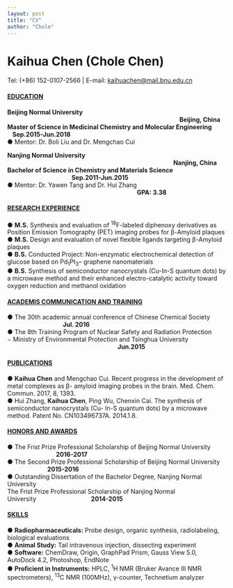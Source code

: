```yaml
---
layout: post
title: "CV"
author: "Chole"
---
```



# Kaihua Chen (Chole Chen)
Tel: (+86) 152-0107-2566 | E-mail: kaihuachen@mail.bnu.edu.cn

#### <ins>EDUCATION</ins>
**Beijing Normal University** &emsp;&emsp;&emsp;&emsp;&emsp;&emsp;&emsp;&emsp;&emsp;&emsp;&emsp;&emsp;&emsp;&emsp;&emsp;&emsp;&emsp;&emsp;&emsp;&emsp;&emsp;&emsp;&emsp;&emsp;&emsp;&emsp;&emsp;&emsp; **Beijing, China**<br>
**Master of Science in Medicinal Chemistry and Molecular Engineering**
&emsp;&emsp;&nbsp;&nbsp; **Sep.2015-Jun.2018**<br>
● Mentor: Dr. Boli Liu and Dr. Mengchao Cui

**Nanjing Normal University**
&emsp;&emsp;&emsp;&emsp;&emsp;&emsp;&emsp;&emsp;&emsp;&emsp;&emsp;&emsp;&emsp;&emsp;&emsp;&emsp;&emsp;&emsp;&emsp;&emsp;&emsp;&emsp;&emsp;&emsp;&emsp;&emsp;&emsp; **Nanjing, China**<br>
**Bachelor of Science in Chemistry and Materials Science**
&emsp;&emsp;&emsp;&emsp;&emsp;&emsp;&emsp;&emsp;&emsp;&emsp;&nbsp; **Sep.2011-Jun.2015**<br>
● Mentor: Dr. Yawen Tang and Dr. Hui Zhang &emsp;&emsp;&emsp;&emsp;&emsp;&emsp;&emsp;&emsp;&emsp;&emsp;&emsp;&emsp;&emsp;&emsp;&emsp;&emsp;&emsp;&emsp;&emsp;&emsp;&emsp; **GPA: 3.38**


#### <ins>RESEARCH EXPERIENCE</ins>
● **M.S.** Synthesis and evaluation of <sup>18</sup>F-labeled diphenoxy derivatives as Position Emission Tomography (PET) imaging probes for β-Amyloid plaques<br>
● **M.S.** Design and evaluation of novel flexible ligands targeting β-Amyloid plaques<br>
● **B.S.** Conducted Project: Non-enzymatic electrochemical detection of glucose based on Pd<sub>1</sub>Pt<sub>3</sub>–
graphene nanomaterials<br>
● **B.S.** Synthesis of semiconductor nanocrystals (Cu-In-S quantum dots) by a microwave method and
their enhanced electro-catalytic activity toward oxygen reduction and methanol oxidation

#### <ins>ACADEMIS COMMUNICATION AND TRAINING</ins>
● The 30th academic annual conference of Chinese Chemical Society &emsp;&emsp;&emsp;&emsp;&emsp;&emsp;&emsp;&emsp;&nbsp;&nbsp;&nbsp;&nbsp;**Jul. 2016**<br>
● The 8th Training Program of Nuclear Safety and Radiation Protection<br>
− Ministry of Environmental Protection and Tsinghua University &emsp;&emsp;&emsp;&emsp;&emsp;&emsp;&emsp;&emsp;&emsp;&emsp;&emsp;&emsp;&emsp;&emsp;&emsp;&emsp;&emsp;&nbsp;&nbsp;&nbsp;&nbsp;**Jun.2015**

#### <ins>PUBLICATIONS</ins>
● **Kaihua Chen** and Mengchao Cui. Recent progress in the development of metal complexes as β- amyloid imaging probes in the brain. Med. Chem. Commun. 2017, 8, 1393.<br>
● Hui Zhang, **Kaihua Chen**, Ping Wu, Chenxin Cai. The synthesis of semiconductor nanocrystals (Cu- In-S quantum dots) by a microwave method. Patent No. CN103496737A. 2014.1.8.<br>

#### <ins>HONORS AND AWARDS</ins>
● The Frist Prize Professional Scholarship of Beijing Normal University &emsp;&emsp;&emsp;&emsp;&emsp;&emsp;&emsp;&emsp;**2016-2017**<br>
● The Second Prize Professional Scholarship of Beijing Normal University &emsp;&emsp;&emsp;&emsp;&nbsp;&nbsp;&emsp;&emsp;**2015-2016**<br>
● Outstanding Dissertation of the Bachelor Degree, Nanjing Normal University<br>
The Frist Prize Professional Scholarship of Nanjing Normal University&emsp;&emsp;&emsp;&emsp;&emsp;&emsp;&emsp;&emsp;&emsp;**2014-2015**


#### <ins>SKILLS</ins>

● **Radiopharmaceuticals:** Probe design, organic synthesis, radiolabeling, biological evaluations<br>
● **Animal Study:** Tail intravenous injection, dissecting experiment<br>
● **Software:** ChemDraw, Origin, GraphPad Prism, Gauss View 5.0, AutoDock 4.2, Photoshop, EndNote<br>
● **Proficient in Instruments:** HPLC, <sup>1</sup>H NMR (Bruker Avance III NMR spectrometers), <sup>13</sup>C NMR (100MHz), γ-counter, Technetium analyzer

